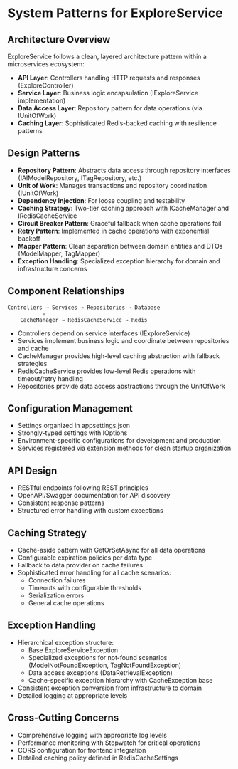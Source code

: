 # System Patterns for ExploreService

## Architecture Overview
ExploreService follows a clean, layered architecture pattern within a microservices ecosystem:

- **API Layer**: Controllers handling HTTP requests and responses (ExploreController)
- **Service Layer**: Business logic encapsulation (IExploreService implementation)
- **Data Access Layer**: Repository pattern for data operations (via IUnitOfWork)
- **Caching Layer**: Sophisticated Redis-backed caching with resilience patterns

## Design Patterns
- **Repository Pattern**: Abstracts data access through repository interfaces (IAIModelRepository, ITagRepository, etc.)
- **Unit of Work**: Manages transactions and repository coordination (IUnitOfWork)
- **Dependency Injection**: For loose coupling and testability
- **Caching Strategy**: Two-tier caching approach with ICacheManager and IRedisCacheService
- **Circuit Breaker Pattern**: Graceful fallback when cache operations fail
- **Retry Pattern**: Implemented in cache operations with exponential backoff
- **Mapper Pattern**: Clean separation between domain entities and DTOs (ModelMapper, TagMapper)
- **Exception Handling**: Specialized exception hierarchy for domain and infrastructure concerns

## Component Relationships
```
Controllers → Services → Repositories → Database
           ↓
    CacheManager → RedisCacheService → Redis
```

- Controllers depend on service interfaces (IExploreService)
- Services implement business logic and coordinate between repositories and cache
- CacheManager provides high-level caching abstraction with fallback strategies
- RedisCacheService provides low-level Redis operations with timeout/retry handling
- Repositories provide data access abstractions through the UnitOfWork

## Configuration Management
- Settings organized in appsettings.json
- Strongly-typed settings with IOptions<RedisCacheSettings>
- Environment-specific configurations for development and production
- Services registered via extension methods for clean startup organization

## API Design
- RESTful endpoints following REST principles
- OpenAPI/Swagger documentation for API discovery
- Consistent response patterns
- Structured error handling with custom exceptions

## Caching Strategy
- Cache-aside pattern with GetOrSetAsync for all data operations
- Configurable expiration policies per data type
- Fallback to data provider on cache failures
- Sophisticated error handling for all cache scenarios:
  - Connection failures
  - Timeouts with configurable thresholds
  - Serialization errors
  - General cache operations

## Exception Handling
- Hierarchical exception structure:
  - Base ExploreServiceException
  - Specialized exceptions for not-found scenarios (ModelNotFoundException, TagNotFoundException)
  - Data access exceptions (DataRetrievalException)
  - Cache-specific exception hierarchy with CacheException base
- Consistent exception conversion from infrastructure to domain
- Detailed logging at appropriate levels

## Cross-Cutting Concerns
- Comprehensive logging with appropriate log levels
- Performance monitoring with Stopwatch for critical operations
- CORS configuration for frontend integration
- Detailed caching policy defined in RedisCacheSettings 